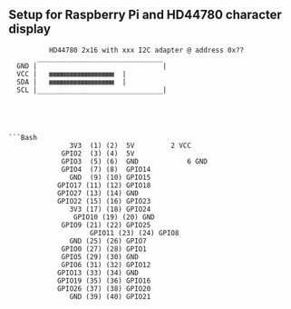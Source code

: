 
## Setup for Raspberry Pi and HD44780 character display


```
          HD44780 2x16 with xxx I2C adapter @ address 0x??
       _______________________________
  GND |                               |
  VCC |   ▦▦▦▦▦▦▦▦▦▦▦▦▦▦▦▦  |
  SDA |   ▦▦▦▦▦▦▦▦▦▦▦▦▦▦▦▦  |
  SCL |_______________________________|
  




```Bash
			   3V3  (1) (2)  5V			2 VCC
			 GPIO2  (3) (4)  5V			  
			 GPIO3  (5) (6)  GND			6 GND
			 GPIO4  (7) (8)  GPIO14
			   GND  (9) (10) GPIO15
			GPIO17 (11) (12) GPIO18
			GPIO27 (13) (14) GND
			GPIO22 (15) (16) GPIO23
			   3V3 (17) (18) GPIO24
   	      		GPIO10 (19) (20) GND
			 GPIO9 (21) (22) GPIO25
     	      		GPIO11 (23) (24) GPIO8
			   GND (25) (26) GPIO7
			 GPIO0 (27) (28) GPIO1
			 GPIO5 (29) (30) GND
			 GPIO6 (31) (32) GPIO12
			GPIO13 (33) (34) GND
			GPIO19 (35) (36) GPIO16
			GPIO26 (37) (38) GPIO20
			   GND (39) (40) GPIO21
         


```
